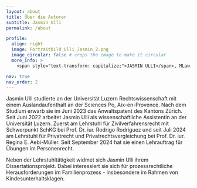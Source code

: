 ```yaml
---
layout: about
title: Über die Autoren
subtitle: Jasmin Ulli
permalink: /about

profile:
  align: right
  image: Portraitbild_Ulli_Jasmin_2.png
  image_circular: false # crops the image to make it circular
  more_info: >
    <span style="text-transform: capitalize;">JASMIN ULLI</span>, MLaw, Rechtsanwältin, Doktorandin an der Universität Luzern.

nav: true
nav_order: 2
---
```


Jasmin Ulli studierte an der Universität Luzern Rechtswissenschaft mit einem Auslandaufenthalt an der Sciences Po, Aix-en-Provence. Nach dem Studium erwarb sie im Juni 2023 das Anwaltspatent des Kantons Zürich.
Seit Juni 2022 arbeitet Jasmin Ulli als wissenschaftliche Assistentin an der Universität Luzern. Zuerst am Lehrstuhl für Zivilverfahrensrecht mit
Schwerpunkt SchKG bei Prof. Dr. iur. Rodrigo Rodriguez und seit Juli 2024 am Lehrstuhl für Privatrecht und Privatrechtsvergleichung bei Prof. Dr. iur.
Regina E. Aebi-Müller. Seit September 2024 hat sie einen Lehrauftrag für Übungen im Personenrecht.

Neben der Lehrstuhltätigkeit widmet sich Jasmin Ulli ihrem Dissertationsprojekt. Dabei interessiert sie sich für prozessrechtliche Herausforderungen
im Familienprozess - insbesondere im Rahmen von Kindesunterhaltsklagen.
